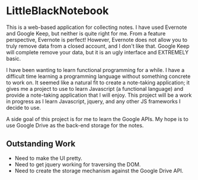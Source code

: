LittleBlackNotebook
===================

This is a web-based application for collecting notes.  I have used Evernote and Google Keep, but neither is quite right for me.  From a feature perspective, Evernote is perfect!  However, Evernote does not allow you to truly remove data from a closed account, and I don't like that.  Google Keep will complete remove your data, but it is an ugly interface and EXTREMELY basic.

I have been wanting to learn functional programming for a while.  I have a difficult time learning a programming language without something concrete to work on.  It seemed like a natural fit to create a note-taking application; it gives me a project to use to learn Javascript (a functional language) and provide a note-taking application that I will enjoy.  This project will be a work in progress as I learn Javascript, jquery, and any other JS frameworks I decide to use.

A side goal of this project is for me to learn the Google APIs.  My hope is to use Google Drive as the back-end storage for the notes.

Outstanding Work
----------------
- Need to make the UI pretty.
- Need to get jquery working for traversing the DOM.
- Need to create the storage mechanism against the Google Drive API.
